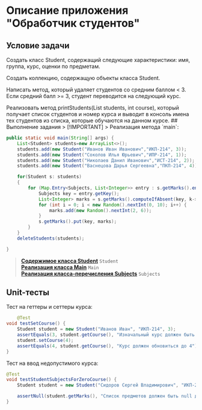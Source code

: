 # Описание приложения "Обработчик студентов"

## Условие задачи
Создать класс Student, содержащий следующие характеристики: имя, группа, курс, оценки по предметам.
<p>
Создать коллекцию, содержащую объекты класса Student.

Написать метод, который удаляет студентов со средним баллом < 3.
Если средний балл >= 3, студент переводится на следующий курс.
<p>
Реализовать метод printStudents(List<Student> students, int course), который получает список студентов и номер курса и выводит в консоль имена тех студентов из списка, которые обучаются на данном курсе.
## Выполнение задания
> [!IMPORTANT]
> Реализация метода `main`:

```java
public static void main(String[] args) {
    List<Student> students=new ArrayList<>();
    students.add(new Student("Иванов Иван Иванович","ИКП-214", 3));
    students.add(new Student("Соколов Илья Юрьевич","ИПР-214", 1));
    students.add(new Student("Николаев Данил Иванович","ИСТ-214", 2));
    students.add(new Student("Васнецова Дарья Сергеевна","ПКП-214", 4));

    for(Student s: students)
    {
        for (Map.Entry<Subjects, List<Integer>> entry : s.getMarks().entrySet()) {
            Subjects key = entry.getKey();
            List<Integer> marks = s.getMarks().computeIfAbsent(key, k->new ArrayList<>());
            for (int i = 0; i < new Random().nextInt(0, 10); i++) {
                marks.add(new Random().nextInt(2, 6));
            }
            s.getMarks().put(key, marks);
        }
    }
    deleteStudents(students);

}
```
> [__Содержимое класса Student__](src/main/java/mephi/digitalfaculty/Lab1/Student.java) `Student`<br>
> [__Реализация класса Main__](src/main/java/mephi/digitalfaculty/Lab1/Main.java) `Main`<br>
>  [__Реализация класса-перечисления Subjects__](src/main/java/mephi/digitalfaculty/Lab1/Subjects.java) `Subjects`<br>

## Unit-тесты
Тест на геттеры и сеттеры курса:
```java
	@Test
void testSetCourse() {
    Student student = new Student("Иванов Иван", "ИКП-214", 3);
    assertEquals(3, student.getCourse(), "Изначальный курс должен быть 3");
    student.setCourse(4);
    assertEquals(4, student.getCourse(), "Курс должен обновиться до 4");
}
```
Тест на ввод недопустимого курса:
```java
@Test
void testStudentSubjectsForZeroCourse() {
    Student student = new Student("Сидоров Сергей Владимирович", "ИКП-216", 0);

    assertNull(student.getMarks(), "Список предметов должен быть null для недопустимого курса");
}
```